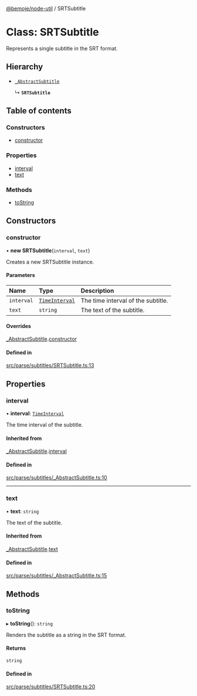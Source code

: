 [@bemoje/node-util](/docs/index.md) / SRTSubtitle

# Class: SRTSubtitle

Represents a single subtitle in the SRT format.

## Hierarchy

- [`_AbstractSubtitle`](/docs/classes/AbstractSubtitle.md)

  ↳ **`SRTSubtitle`**

## Table of contents

### Constructors

- [constructor](/docs/classes/SRTSubtitle.md#constructor)

### Properties

- [interval](/docs/classes/SRTSubtitle.md#interval)
- [text](/docs/classes/SRTSubtitle.md#text)

### Methods

- [toString](/docs/classes/SRTSubtitle.md#tostring)

## Constructors

### constructor

• **new SRTSubtitle**(`interval`, `text`)

Creates a new SRTSubtitle instance.

#### Parameters

| Name | Type | Description |
| :------ | :------ | :------ |
| `interval` | [`TimeInterval`](/docs/classes/TimeInterval.md) | The time interval of the subtitle. |
| `text` | `string` | The text of the subtitle. |

#### Overrides

[_AbstractSubtitle](/docs/classes/AbstractSubtitle.md).[constructor](/docs/classes/AbstractSubtitle.md#constructor)

#### Defined in

[src/parse/subtitles/SRTSubtitle.ts:13](https://github.com/bemoje/bemoje-node-util/blob/957547c/src/parse/subtitles/SRTSubtitle.ts#L13)

## Properties

### interval

• **interval**: [`TimeInterval`](/docs/classes/TimeInterval.md)

The time interval of the subtitle.

#### Inherited from

[_AbstractSubtitle](/docs/classes/AbstractSubtitle.md).[interval](/docs/classes/AbstractSubtitle.md#interval)

#### Defined in

[src/parse/subtitles/_AbstractSubtitle.ts:10](https://github.com/bemoje/bemoje-node-util/blob/957547c/src/parse/subtitles/_AbstractSubtitle.ts#L10)

___

### text

• **text**: `string`

The text of the subtitle.

#### Inherited from

[_AbstractSubtitle](/docs/classes/AbstractSubtitle.md).[text](/docs/classes/AbstractSubtitle.md#text)

#### Defined in

[src/parse/subtitles/_AbstractSubtitle.ts:15](https://github.com/bemoje/bemoje-node-util/blob/957547c/src/parse/subtitles/_AbstractSubtitle.ts#L15)

## Methods

### toString

▸ **toString**(): `string`

Renders the subtitle as a string in the SRT format.

#### Returns

`string`

#### Defined in

[src/parse/subtitles/SRTSubtitle.ts:20](https://github.com/bemoje/bemoje-node-util/blob/957547c/src/parse/subtitles/SRTSubtitle.ts#L20)
